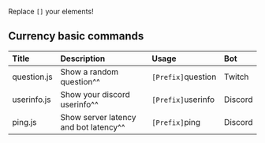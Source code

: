 Replace `[]` your elements! 

## Currency basic commands
|Title|Description|Usage|Bot|
|:-|:-|:-|:-|
|question.js |Show a random question^^ |`[Prefix]`question |Twitch|
|userinfo.js |Show your discord userinfo^^ |`[Prefix]`userinfo |Discord|
|ping.js |Show server latency and bot latency^^ |`[Prefix]`ping |Discord|
